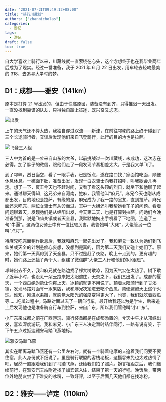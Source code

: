 ```yaml
---
date: "2021-07-21T09:49:12+08:00"
title: "骑行川藏线"
authors: ["zhannicholas"]
categories:
  - 游记
tags:
  - 游记
draft: false
toc: true
---
```


自大学喜欢上骑行以来，川藏线就一直萦绕在心头，这个念想终于也在我毕业两年后成为了现实。经过一番准备，我于 2021 年 6 月 22 日出发，用车轮去轻吻最美的 318，去追寻大学时的梦。

## D1：成都——雅安（141km）

原本是打算 21 号出发的，但由于快递原因，装备没有到齐，只得推迟一天出发。一直没找到靠谱的队友，只得独自踏上征途，既兴奋又忐忑。

![出发](/images/itinerary/G318/出发.jpg "我的自行车")

上午的天气还不算太热，我独自穿过双流——新津，在前往邛崃的路上终于碰到了三个长途骑行者，交谈后发现他们来自飞登骑行，此行的目的地也是拉萨。

![飞登三人组](/images/itinerary/G318/飞登三人组.jpg)

三人中为首的是一位来自山东的大爷，以前挑战过一次川藏线，未成功，这次志在必得。加了胖子的微信，跟他们走了一段发现节奏相差太大，于是我又单飞了。

到了邛崃，烈日当空，看了一眼手表，已是饭点，遂在路口找了家面馆吃面，顺便休息休息。一碗面下肚，准备出发，发现一白衣骑士向我打招呼，叫我歇会儿再走。想了一下，反正今天也不赶时间，又看了看这头顶的烈日，就坐下和他聊了起来。通过聊天得知，这兄弟来自河南，姓麻，我管他叫“麻兄”。麻兄今天也刚从成都出发，目的地也是拉萨，有缘的是，麻兄成为了我一路的室友，直到拉萨。麻兄面还未吃完，两位女骑士有从旁而过，其中一大姐还叫我帮她看车子的问题。看着问题聊着天，发现她们是从绵阳出发，今天第二天，也是打算到拉萨。问她们今晚准备到那，说是飞仙关镇或者天全县，我默默地掏出手机看了下地图，连道了三句“牛逼”。这两位女骑士中有一位比较厉害，我管她叫“大佬”，大佬管另一位叫“点灯”。

待麻兄吃完面稍作歇息后，我就和麻兄一起先出发了。我和麻兄一致认为她们到飞仙关或天全的计划是痴心妄想，没想到是真的，因为第二天我们又碰上她们了。原来，她们第一天真的到了天全县，只不过是赶了夜路，晚上十点到的。更有趣的时，她们路上还捡了两个人，组建了微信群“大佬三人行和他们的小跟班”。

邛崃出去不久，我和麻兄就在路边找了棵大树歇凉，因为天气实在太热了。树下歇了近半小时，也没见一朵云跑来把太阳遮住，无奈之下，我们又出发了。成都的夏天，一个西瓜绝对能让你爽上天，冰镇的就更不用说了。顶着太阳骑行到了甘溪镇，发现马路对面有一水果店，我和麻兄决定进去吃个西瓜，顺便避避天上这个火球。谁知，刚进水果摊，就感觉太阳光的强度变得更大了，也罢，我们就吃着西瓜等……吃瓜过程中，马路对面过去了一辆自行车，最开始我还以为是学生，后来追上后发现他也是准备骑自行车到拉萨，来自广东，所以我们管他叫“小广东”。

小广东来成都之前在广西游玩，骑行装备都是在成都添置的，今天中午才从邛崃出发，喜欢深度游玩。我和麻兄、小广东三人决定暂时结伴同行，一路有说有笑，于下午五点过抵达雅安马踏飞燕地标。

![雅安马踏飞燕](/images/itinerary/G318/雅安马踏飞燕.jpg "雅安马踏飞燕，川藏线第一天著名打卡点")

其实在距离马踏飞燕还有一公里左右时，就有一个骑着电摩的人追着我们问要不要住宿，此人身份就不细说了。虽是骑行联盟的客栈老板，这揽客未免也太过热情了吧，居然一直跟着我们到了马踏飞燕，还给我们拍了照片。婉言相距之后，我们继续前行，在雅安汽车站附近找了加宾馆入住，结束了第一天的行程。晚饭后，带两位外地朋友尝了下雅安的冰粉，一致好评，以至于后面几天他们都在找冰粉。

## D2：雅安——泸定（110km）

